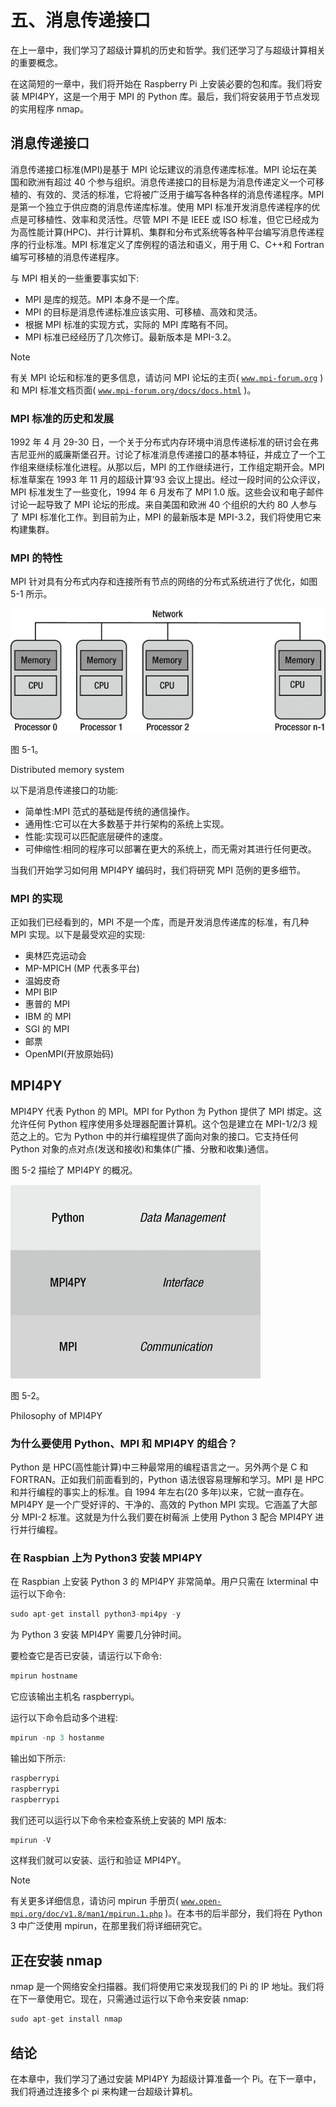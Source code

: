 # 五、消息传递接口

在上一章中，我们学习了超级计算机的历史和哲学。我们还学习了与超级计算相关的重要概念。

在这简短的一章中，我们将开始在 Raspberry Pi 上安装必要的包和库。我们将安装 MPI4PY，这是一个用于 MPI 的 Python 库。最后，我们将安装用于节点发现的实用程序 nmap。

## 消息传递接口

消息传递接口标准(MPI)是基于 MPI 论坛建议的消息传递库标准。MPI 论坛在美国和欧洲有超过 40 个参与组织。消息传递接口的目标是为消息传递定义一个可移植的、有效的、灵活的标准，它将被广泛用于编写各种各样的消息传递程序。MPI 是第一个独立于供应商的消息传递库标准。使用 MPI 标准开发消息传递程序的优点是可移植性、效率和灵活性。尽管 MPI 不是 IEEE 或 ISO 标准，但它已经成为为高性能计算(HPC)、并行计算机、集群和分布式系统等各种平台编写消息传递程序的行业标准。MPI 标准定义了库例程的语法和语义，用于用 C、C++和 Fortran 编写可移植的消息传递程序。

与 MPI 相关的一些重要事实如下:

*   MPI 是库的规范。MPI 本身不是一个库。
*   MPI 的目标是消息传递标准应该实用、可移植、高效和灵活。
*   根据 MPI 标准的实现方式，实际的 MPI 库略有不同。
*   MPI 标准已经经历了几次修订。最新版本是 MPI-3.2。

Note

有关 MPI 论坛和标准的更多信息，请访问 MPI 论坛的主页( [`www.mpi-forum.org`](http://www.mpi-forum.org) )和 MPI 标准文档页面( [`www.mpi-forum.org/docs/docs.html`](http://www.mpi-forum.org/docs/docs.html) )。

### MPI 标准的历史和发展

1992 年 4 月 29-30 日，一个关于分布式内存环境中消息传递标准的研讨会在弗吉尼亚州的威廉斯堡召开。讨论了标准消息传递接口的基本特征，并成立了一个工作组来继续标准化进程。从那以后，MPI 的工作继续进行，工作组定期开会。MPI 标准草案在 1993 年 11 月的超级计算’93 会议上提出。经过一段时间的公众评议，MPI 标准发生了一些变化，1994 年 6 月发布了 MPI 1.0 版。这些会议和电子邮件讨论一起导致了 MPI 论坛的形成。来自美国和欧洲 40 个组织的大约 80 人参与了 MPI 标准化工作。到目前为止，MPI 的最新版本是 MPI-3.2，我们将使用它来构建集群。

### MPI 的特性

MPI 针对具有分布式内存和连接所有节点的网络的分布式系统进行了优化，如图 5-1 所示。

![A447085_1_En_5_Fig1_HTML.gif](img/A447085_1_En_5_Fig1_HTML.gif)

图 5-1。

Distributed memory system

以下是消息传递接口的功能:

*   简单性:MPI 范式的基础是传统的通信操作。
*   通用性:它可以在大多数基于并行架构的系统上实现。
*   性能:实现可以匹配底层硬件的速度。
*   可伸缩性:相同的程序可以部署在更大的系统上，而无需对其进行任何更改。

当我们开始学习如何用 MPI4PY 编码时，我们将研究 MPI 范例的更多细节。

### MPI 的实现

正如我们已经看到的，MPI 不是一个库，而是开发消息传递库的标准，有几种 MPI 实现。以下是最受欢迎的实现:

*   奥林匹克运动会
*   MP-MPICH (MP 代表多平台)
*   温姆皮奇
*   MPI BIP
*   惠普的 MPI
*   IBM 的 MPI
*   SGI 的 MPI
*   邮票
*   OpenMPI(开放原始码)

## MPI4PY

MPI4PY 代表 Python 的 MPI。MPI for Python 为 Python 提供了 MPI 绑定。这允许任何 Python 程序使用多处理器配置计算机。这个包是建立在 MPI-1/2/3 规范之上的。它为 Python 中的并行编程提供了面向对象的接口。它支持任何 Python 对象的点对点(发送和接收)和集体(广播、分散和收集)通信。

图 5-2 描绘了 MPI4PY 的概况。

![A447085_1_En_5_Fig2_HTML.gif](img/A447085_1_En_5_Fig2_HTML.gif)

图 5-2。

Philosophy of MPI4PY

### 为什么要使用 Python、MPI 和 MPI4PY 的组合？

Python 是 HPC(高性能计算)中三种最常用的编程语言之一。另外两个是 C 和 FORTRAN。正如我们前面看到的，Python 语法很容易理解和学习。MPI 是 HPC 和并行编程的事实上的标准。自 1994 年左右(20 多年)以来，它就一直存在。MPI4PY 是一个广受好评的、干净的、高效的 Python MPI 实现。它涵盖了大部分 MPI-2 标准。这就是为什么我们要在树莓派 上使用 Python 3 配合 MPI4PY 进行并行编程。

### 在 Raspbian 上为 Python3 安装 MPI4PY

在 Raspbian 上安装 Python 3 的 MPI4PY 非常简单。用户只需在 lxterminal 中运行以下命令:

```py
sudo apt-get install python3-mpi4py -y

```

为 Python 3 安装 MPI4PY 需要几分钟时间。

要检查它是否已安装，请运行以下命令:

```py
mpirun hostname

```

它应该输出主机名 raspberrypi。

运行以下命令启动多个进程:

```py
mpirun -np 3 hostanme

```

输出如下所示:

```py
raspberrypi
raspberrypi
raspberrypi

```

我们还可以运行以下命令来检查系统上安装的 MPI 版本:

```py
mpirun -V

```

这样我们就可以安装、运行和验证 MPI4PY。

Note

有关更多详细信息，请访问 mpirun 手册页( [`www.open-mpi.org/doc/v1.8/man1/mpirun.1.php`](http://www.open-mpi.org/doc/v1.8/man1/mpirun.1.php) )。在本书的后半部分，我们将在 Python 3 中广泛使用 mpirun，在那里我们将详细研究它。

## 正在安装 nmap

nmap 是一个网络安全扫描器。我们将使用它来发现我们的 Pi 的 IP 地址。我们将在下一章使用它。现在，只需通过运行以下命令来安装 nmap:

```py
sudo apt-get install nmap

```

## 结论

在本章中，我们学习了通过安装 MPI4PY 为超级计算准备一个 Pi。在下一章中，我们将通过连接多个 pi 来构建一台超级计算机。